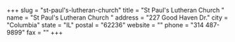 +++
slug = "st-paul's-lutheran-church"
title = "St Paul's Lutheran Church "
name = "St Paul's Lutheran Church "
address = "227 Good Haven Dr."
city = "Columbia"
state = "IL"
postal = "62236"
website = ""
phone = "314 487-9899"
fax = ""
+++
